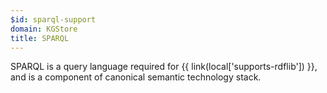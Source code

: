 ```yaml
---
$id: sparql-support
domain: KGStore
title: SPARQL
---
```


SPARQL is a query language required for {{ link(local['supports-rdflib']) }}, and is a component of canonical semantic technology stack.
